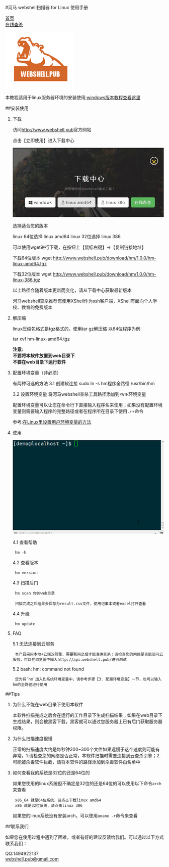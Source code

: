#河马 webshell扫描器 for Linux 使用手册

[首页](http://www.webshell.pub)                 
[在线查杀](http://n.webshell.pub)

![logo](images/1.png)


本教程适用于linux服务器环境的安装使用;[windows版本教程查看这里](http://www.webshell.pub/doc/hm_win_usage.html)

##安装使用

1. 下载

	访问<http://www.webshell.pub>官方网站

	点击【立即使用】进入下载中心

	![下载中心](images/download.jpg)
	
	选择适合您的版本

	linux 64位选择 linux amd64
	linux 32位选择 linux 386

	可以使用wget进行下载，在按钮上【鼠标右键】->【复制链接地址】
	
	下载64位版本
	wget http://www.webshell.pub/download/hm/1.0.0/hm-linux-amd64.tgz


	下载32位版本
	wget http://www.webshell.pub/download/hm/1.0.0/hm-linux-386.tgz

	以上路径会随着版本更新而变化，请从下载中心获取最新版本

	河马webshell查杀推荐您使用XShell作为ssh客户端，XShell有面向个人学校、教育的免费版本
	
2. 解压缩
	
	linux压缩包格式是tgz格式的，使用tar gz解压缩
	以64位程序为例

	tar xvf hm-linux-amd64.tgz
		
	**注意:**  
	**不要将本软件放置到web目录下**  
	**不要在web目录下运行软件**
	
3. 配置环境变量（非必须）
	
	有两种可选的方法
	3.1 创建软连接
	sudo ln -s hm程序全路径 /usr/bin/hm
	

	3.2 设置环境变量
	将河马webshell查杀工具路径添加到`PATH`环境变量

	配置环境变量可以让您在命令行下直接输入程序名来使用；如果没有配置环境变量则需要输入程序的完整路径或者在程序所在目录下使用`./`+命令

	参考:[在Linux里设置用户环境变量的方法](http://blog.csdn.net/yumushui/article/details/39290749)


4. 使用

	![教程](images/linuxusage.gif)
	
	4.1 查看帮助
		
		hm -h

	4.2 查看版本

		hm version

	4.3 扫描后门

		hm scan 你的web目录

		扫描完成之后结果会保存为result.csv文件，使用记事本或者excel打开查看

	4.4 升级

		hm update	

5. FAQ

	5.1 无法连接到云服务

		本产品采用本地+云端双引擎，需要联网之后才能准确查杀；请检查您的网络是否能访问云服务，可以在浏览器中输入http://api.webshell.pub/进行测试

	5.2 bash: hm: command not found

		您为将`hm`加入到系统环境变量中，请参考步骤【3. 配置环境变量】一节，也可以输入hm的全路径进行使用

##Tips

1. 为什么不能在web目录下使用本软件

	本软件扫描完成之后会在运行的工作目录下生成扫描结果；如果在web目录下生成结果，则会被黑客下载，黑客就可以通过您服务器上已有后门获取服务器权限。

2. 为什么扫描速度很慢

	正常的扫描速度大约是每秒钟200~300个文件如果远慢于这个速度则可能有异常。1.请检查您的网络是否正常，本软件扫描时需要连接到云查杀引擎；2.可能被杀毒软件拦截，请将本软件的路径添加到杀毒软件白名单中
	
3. 如何查看我的系统是32位的还是64位的

	如果您使用的linux系统但不确定是32位的还是64位的可以使用以下命令`arch`来查看
		
		x86_64 就是64位系统，请点击下载linux amd64
		x86 就是32位系统，请点击linux 386

	如果您的linux系统没有安装arch，可以使用`uname -r`命令来查看


##联系我们

如果您在使用过程中遇到了困难，或者有好的建议反馈给我们。可以通过以下方式联系我们：
	
   QQ:1494922137  
   <webshell.pub@gmail.com>